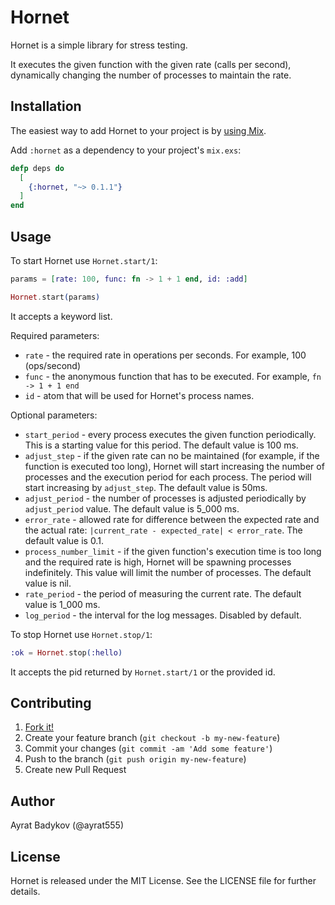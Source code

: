 # Hornet

Hornet is a simple library for stress testing.

It executes the given function with the given rate (calls per second), dynamically changing the number of processes to maintain the rate.

## Installation

The easiest way to add Hornet to your project is by [using Mix](http://elixir-lang.org/getting-started/mix-otp/introduction-to-mix.html).

Add `:hornet` as a dependency to your project's `mix.exs`:

```elixir
defp deps do
  [
    {:hornet, "~> 0.1.1"}
  ]
end
```

## Usage

To start Hornet use `Hornet.start/1`:

```elixir
params = [rate: 100, func: fn -> 1 + 1 end, id: :add]

Hornet.start(params)
```

It accepts a keyword list.

Required parameters:

- `rate` - the required rate in operations per seconds. For example, 100 (ops/second)
- `func` - the anonymous function that has to be executed. For example, `fn -> 1 + 1 end`
- `id` - atom that will be used for Hornet's process names.

Optional parameters:

- `start_period` - every process executes the given function periodically. This is a starting value for this period. The default value is 100 ms.
- `adjust_step` - if the given rate can no be maintained (for example, if the function is executed too long), Hornet will start increasing the number of processes and the execution period for each process. The period will start increasing by `adjust_step`. The default value is 50ms.
- `adjust_period` - the number of processes is adjusted periodically by `adjust_period` value. The default value is 5_000 ms.
- `error_rate` - allowed rate for difference between the expected rate and the actual rate: `|current_rate - expected_rate| < error_rate`. The default value is 0.1.
- `process_number_limit` - if the given function's execution time is too long and the required rate is high, Hornet will be spawning processes indefinitely. This value will limit the number of processes. The default value is nil.
- `rate_period` - the period of measuring the current rate. The default value is 1_000 ms.
- `log_period` - the interval for the log messages. Disabled by default.

To stop Hornet use `Hornet.stop/1`:

```elixir
:ok = Hornet.stop(:hello)
```

It accepts the pid returned by `Hornet.start/1` or the provided id.

## Contributing

1. [Fork it!](http://github.com/ayrat555/hornet/fork)
2. Create your feature branch (`git checkout -b my-new-feature`)
3. Commit your changes (`git commit -am 'Add some feature'`)
4. Push to the branch (`git push origin my-new-feature`)
5. Create new Pull Request

## Author

Ayrat Badykov (@ayrat555)

## License

Hornet is released under the MIT License. See the LICENSE file for further
details.
